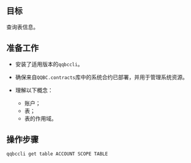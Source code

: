 ## 目标

查询表信息。

## 准备工作

* 安装了适用版本的`qqbccli`。

* 确保来自`QQBC.contracts`库中的系统合约已部署，并用于管理系统资源。
  
* 理解以下概念：
  * 账户；
  * 表；
  * 表的作用域。

## 操作步骤

```sh
qqbccli get table ACCOUNT SCOPE TABLE
```